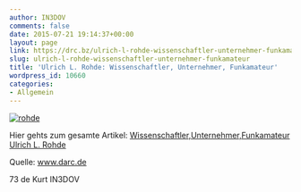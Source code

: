 ```yaml
---
author: IN3DOV
comments: false
date: 2015-07-21 19:14:37+00:00
layout: page
link: https://drc.bz/ulrich-l-rohde-wissenschaftler-unternehmer-funkamateur/
slug: ulrich-l-rohde-wissenschaftler-unternehmer-funkamateur
title: 'Ulrich L. Rohde: Wissenschaftler, Unternehmer, Funkamateur'
wordpress_id: 10660
categories:
- Allgemein
---
```


[![rohde](https://drc.bz/wp-content/uploads/2015/07/rohde.jpg)](https://drc.bz/wp-content/uploads/2015/07/rohde.jpg)



Hier gehts zum gesamte Artikel: [Wissenschaftler,Unternehmer,Funkamateur Ulrich L. Rohde](https://drc.bz/wp-content/uploads/2015/07/WissenschaftlerUnternehmerFunkamateur-Ulrich-L.-Rohde.pdf)

Quelle: www.darc.de

73 de Kurt IN3DOV
